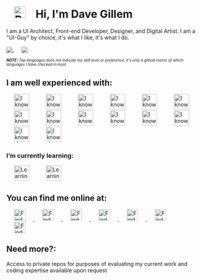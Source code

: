 
# <img src="https://www.davegillem.com/images/svg/dg-logo.svg" alt="DG Logo" width="30" height="30" hspace="20" /> Hi, I'm Dave Gillem 
I am a UI Architect, Front-end Developer, Designer, and Digital Artist. I am a "UI-Guy" by choice, it's what I like, it's what I do.

<a href="https://github.com/davegillem/github-readme-stats">
  <img align="center" src="https://github-readme-stats.vercel.app/api?username=davegillem&show_icons=true&theme=vue-dark&count_private=true&langs_count=5&include_all_commits=true" />
</a>
<a href="https://github.com/davegillem">
  <img align="center" src="https://github-readme-stats.vercel.app/api/top-langs/?username=davegillem&show_icons=true&theme=vue-dark&count_private=true&langs_count=5&include_all_commits=true&hide=html"  hspace="20" />
</a>

<sub><sup><i><b>NOTE:</b> Top languages does not indicate my skill level or preference, it's only a github metric of which languages I have checked in most</i></sup></sub>

## I am well experienced with:
<p align="left">
  <img src="https://devicons.github.io/devicon/devicon.git/icons/javascript/javascript-original.svg" alt="I know Javascript" width="40" height="40" hspace="20" />
  <img src="https://devicons.github.io/devicon/devicon.git/icons/typescript/typescript-original.svg" alt="I know Typescript" width="40" height="40" hspace="20" />
  <img src="https://devicons.github.io/devicon/devicon.git/icons/react/react-original-wordmark.svg" alt="I know React.js" width="40" height="40" hspace="20" />
  <img src="https://devicons.github.io/devicon/devicon.git/icons/vuejs/vuejs-original-wordmark.svg" alt="I know Vue.js" width="40" height="40" hspace="20" />
  <img src="https://devicons.github.io/devicon/devicon.git/icons/html5/html5-original-wordmark.svg" alt="I know HTML" width="40" height="40" hspace="20" />
  <img src="https://devicons.github.io/devicon/devicon.git/icons/css3/css3-original-wordmark.svg" alt="I know CSS" width="40" height="40" hspace="20" />
  <img src="https://devicons.github.io/devicon/devicon.git/icons/sass/sass-original.svg" alt="I know SASS/SCSS" width="40" height="40" hspace="20" />
  <img src="https://devicons.github.io/devicon/devicon.git/icons/webpack/webpack-original.svg" alt="I know Webpack" width="40" height="40" hspace="20" />
  <img src="https://www.vectorlogo.zone/logos/babeljs/babeljs-icon.svg" alt="I know Babel" width="40" height="40" hspace="20" />
  <img src="https://devicons.github.io/devicon/devicon.git/icons/bootstrap/bootstrap-plain.svg" alt="I know Bootstrap" width="40" height="40" hspace="20" />
  <img src="https://www.vectorlogo.zone/logos/git-scm/git-scm-icon.svg" alt="I know Git" width="40" height="40" hspace="20" />
  <img src="https://www.vectorlogo.zone/logos/sketchapp/sketchapp-icon.svg" alt="I know Sketch" width="40" height="40" hspace="20" />
  <img src="https://devicons.github.io/devicon/devicon.git/icons/photoshop/photoshop-plain.svg" alt="I know Adobe Photoshop" width="40" height="40" hspace="20" />
  <img src="https://www.vectorlogo.zone/logos/adobe_illustrator/adobe_illustrator-icon.svg" alt="I know Adobe Illustrator" width="40" height="40" hspace="20" />
</p>

### I’m currently learning:
<p align="left">
  <img src="https://devicons.github.io/devicon/devicon.git/icons/nodejs/nodejs-original-wordmark.svg" alt="Learning Node.js" width="40" height="40" hspace="20" />
  <img src="https://www.vectorlogo.zone/logos/graphql/graphql-icon.svg" alt="Learning GraphQL" width="40" height="40" hspace="20" />
</p>

## You can find me online at:
<p align="left">
<a href="https://linkedin.com/in/davegillem" target="blank" title="Find me on LinkedIn" >
<img  src="https://www.vectorlogo.zone/logos/linkedin/linkedin-icon.svg" alt="Find me on LinkedIn" height="30" width="30" hspace="20" />
</a> 
<a href="https://codepen.io/davegillem" target="blank" title="Find me on Codepen" >
<img  src="https://www.vectorlogo.zone/logos/codepen/codepen-icon.svg" alt="Find me on Codepen" height="30" width="30" hspace="20" />
</a> 
<a href="https://dev.to/davegillem" target="blank" title="Find me on Dev.to" >
<img  src="https://www.vectorlogo.zone/logos/devto/devto-icon.svg" alt="Find me on Dev.to" height="30" width="30" hspace="20" />
</a> 
<a href="https://stackoverflow.com/users/davegillem" target="blank" title="Find me on Stack Overflow" >
<img  src="https://www.vectorlogo.zone/logos/stackoverflow/stackoverflow-icon.svg" alt="Find me on Stack Overflow" height="30" width="30" hspace="20" />
</a> 
<a href="https://codesandbox.com/davegillem" target="blank" title="Find me on CodeSandbox" >
<img  src="https://cdn.jsdelivr.net/npm/simple-icons@3.0.1/icons/codesandbox.svg" alt="Find me on CodeSandbox" height="30" width="30" hspace="20" />
</a> 
<a href="https://dribbble.com/davegillem" target="blank" title="Find me on Dribbble" >
<img  src="https://www.vectorlogo.zone/logos/dribbble/dribbble-icon.svg" alt="Find me on Dribbble" height="30" width="30" hspace="20" />
</a> 
<a href="https://www.behance.net/davegillem" target="blank" title="Find me on Behance" >
<img  src="https://www.vectorlogo.zone/logos/behance/behance-icon.svg" alt="Find me on Behance" height="30" width="30" hspace="20" />
</a>
</p>

## Need more?:
<p align="left">
Access to private repos for purposes of evaluating my current work and coding expertise available upon request
</p>
